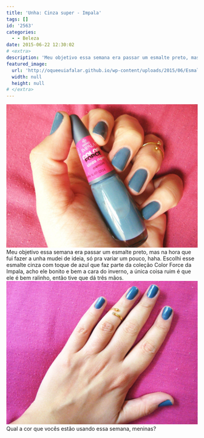 ```yaml
---
title: 'Unha: Cinza super - Impala'
tags: []
id: '2563'
categories:
  - - Beleza
date: 2015-06-22 12:30:02
# <extra>
description: 'Meu objetivo essa semana era passar um esmalte preto, mas na hora que fui fazer a unha mudei de ideia, só pra variar um pouco, haha. Escolhi esse esmalte cinza com toque de azul que faz parte da coleção Color Force da Impala, acho ele bonito e bem a cara do inverno, a única coisa ruim é que ele é bem ralinho, então tive que dá três mãos. Qual a cor que vocês estão usando essa semana, meninas? &nbsp;'
featured_image: 
  url: 'http://oqueeuiafalar.github.io/wp-content/uploads/2015/06/Esmalte-cinza-super-da-Impala-1024x768.jpg'
  width: null
  height: null
# </extra>
---
```


[![Esmalte cinza super da Impala](/wp-content/uploads/2015/06/Esmalte-cinza-super-da-Impala-1024x768.jpg)](/wp-content/uploads/2015/06/Esmalte-cinza-super-da-Impala.jpg) Meu objetivo essa semana era passar um esmalte preto, mas na hora que fui fazer a unha mudei de ideia, só pra variar um pouco, haha. Escolhi esse esmalte cinza com toque de azul que faz parte da coleção Color Force da Impala, acho ele bonito e bem a cara do inverno, a única coisa ruim é que ele é bem ralinho, então tive que dá três mãos. [![Esmalte cinza da Impala](/wp-content/uploads/2015/06/Esmalte-cinza-da-Impala-1024x768.jpg)](/wp-content/uploads/2015/06/Esmalte-cinza-da-Impala.jpg) Qual a cor que vocês estão usando essa semana, meninas?
